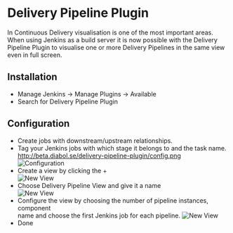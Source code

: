 Delivery Pipeline Plugin
========================

In Continuous Delivery visualisation is one of the most important areas.
When using Jenkins as a build server it is now possible with the Delivery Pipeline Plugin to visualise one or more
Delivery Pipelines in the same view even in full screen.


Installation
------------
* Manage Jenkins -> Manage Plugins -> Available
* Search for Delivery Pipeline Plugin


Configuration
-------------
* Create jobs with downstream/upstream relationships.
* Tag your Jenkins jobs with which stage it belongs to and the task name.
http://beta.diabol.se/delivery-pipeline-plugin/config.png
![Configuration](http://beta.diabol.se/delivery-pipeline-plugin/config.png)   
* Create a view by clicking the +  
![New View](http://beta.diabol.se/delivery-pipeline-plugin/newview.png)   
* Choose Delivery Pipeline View and give it a name  
![New View](http://beta.diabol.se/delivery-pipeline-plugin/configview1.png)
* Configure the view by choosing the number of pipeline instances, component  
name and choose the first Jenkins job for each pipeline.
![New View](http://beta.diabol.se/delivery-pipeline-plugin/configview2.png)   
* Done
